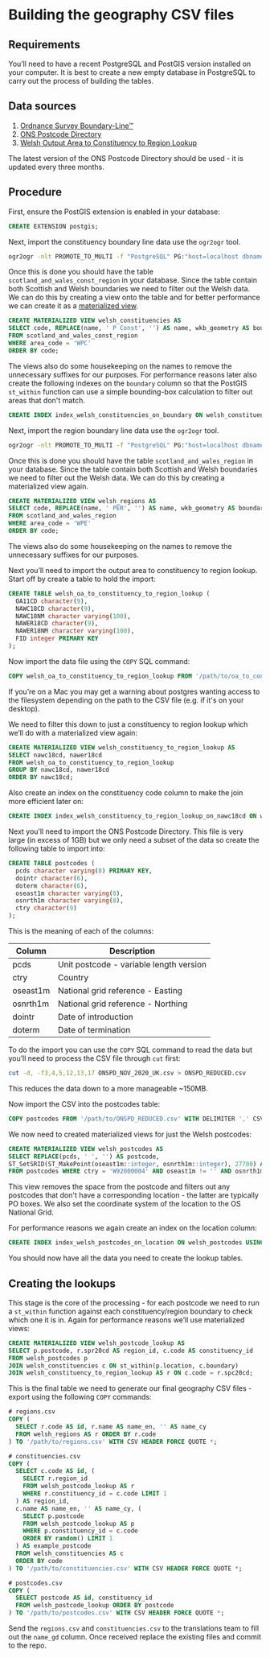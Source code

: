 # Building the geography CSV files

## Requirements

You’ll need to have a recent PostgreSQL and PostGIS version installed on your computer. It is best to create a new empty database in PostgreSQL to carry out the process of building the tables.

## Data sources

1. [Ordnance Survey Boundary-Line™][1]
2. [ONS Postcode Directory][2]
3. [Welsh Output Area to Constituency to Region Lookup][3]

The latest version of the ONS Postcode Directory should be used - it is updated every three months.

## Procedure

First, ensure the PostGIS extension is enabled in your database:

``` sql
CREATE EXTENSION postgis;
```

Next, import the constituency boundary line data use the `ogr2ogr` tool. 

``` sh
ogr2ogr -nlt PROMOTE_TO_MULTI -f "PostgreSQL" PG:"host=localhost dbname=<your-local-database>" scotland_and_wales_const_region.shp
```

Once this is done you should have the table `scotland_and_wales_const_region` in your database. Since the table contain both Scottish and Welsh boundaries we need to filter out the Welsh data. We can do this by creating a view onto the table and for better performance we can create it as a [materialized view][4].

``` sql
CREATE MATERIALIZED VIEW welsh_constituencies AS
SELECT code, REPLACE(name, ' P Const', '') AS name, wkb_geometry AS boundary
FROM scotland_and_wales_const_region
WHERE area_code = 'WPC'
ORDER BY code;
```

The views also do some housekeeping on the names to remove the unnecessary suffixes for our purposes. For performance reasons later also create the following indexes on the `boundary` column so that the PostGIS `st_within` function can use a simple bounding-box calculation to filter out areas that don't match.

``` sql
CREATE INDEX index_welsh_constituencies_on_boundary ON welsh_constituencies USING GIST (boundary);
```

Next, import the region boundary line data use the `ogr2ogr` tool. 

``` sh
ogr2ogr -nlt PROMOTE_TO_MULTI -f "PostgreSQL" PG:"host=localhost dbname=<your-local-database>" scotland_and_wales_region.shp
```

Once this is done you should have the table `scotland_and_wales_region` in your database. Since the table contain both Scottish and Welsh boundaries we need to filter out the Welsh data. We can do this by creating a materialized view again.

``` sql
CREATE MATERIALIZED VIEW welsh_regions AS
SELECT code, REPLACE(name, ' PER', '') AS name, wkb_geometry AS boundary
FROM scotland_and_wales_region
WHERE area_code = 'WPE'
ORDER BY code;
```

The views also do some housekeeping on the names to remove the unnecessary suffixes for our purposes.

Next you’ll need to import the output area to constituency to region lookup. Start off by create a table to hold the import:

``` sql
CREATE TABLE welsh_oa_to_constituency_to_region_lookup (
  OA11CD character(9),
  NAWC18CD character(9),
  NAWC18NM character varying(100),
  NAWER18CD character(9),
  NAWER18NM character varying(100),
  FID integer PRIMARY KEY
);
```

Now import the data file using the `COPY` SQL command:

``` sql
COPY welsh_oa_to_constituency_to_region_lookup FROM '/path/to/oa_to_constituency_to_region_lookup.csv' WITH DELIMITER ',' CSV HEADER;
```

If you’re on a Mac you may get a warning about postgres wanting access to the filesystem depending on the path to the CSV file (e.g. if it's on your desktop).

We need to filter this down to just a constituency to region lookup which we’ll do with a materialized view again:

``` sql
CREATE MATERIALIZED VIEW welsh_constituency_to_region_lookup AS
SELECT nawc18cd, nawer18cd
FROM welsh_oa_to_constituency_to_region_lookup
GROUP BY nawc18cd, nawer18cd
ORDER BY nawc18cd;
```

Also create an index on the constituency code column to make the join more efficient later on:

``` sql
CREATE INDEX index_welsh_constituency_to_region_lookup_on_nawc18cd ON welsh_constituency_to_region_lookup(nawc18cd);
```

Next you’ll need to import the ONS Postcode Directory. This file is very large (in excess of 1GB) but we only need a subset of the data so create the following table to import into:

``` sql
CREATE TABLE postcodes (
  pcds character varying(8) PRIMARY KEY,
  dointr character(6),
  doterm character(6),
  oseast1m character varying(8),
  osnrth1m character varying(8),
  ctry character(9)
);
```

This is the meaning of each of the columns:

| Column   | Description                             |
|----------|-----------------------------------------|
| pcds     | Unit postcode - variable length version |
| ctry     | Country                                 |
| oseast1m | National grid reference - Easting       |
| osnrth1m | National grid reference - Northing      |
| dointr   | Date of introduction                    |
| doterm   | Date of termination                     |

To do the import you can use the `COPY` SQL command to read the data but you’ll need to process the CSV file through `cut` first:

``` sh
cut -d, -f3,4,5,12,13,17 ONSPD_NOV_2020_UK.csv > ONSPD_REDUCED.csv
```

This reduces the data down to a more manageable ~150MB.

Now import the CSV into the postcodes table:

``` sql
COPY postcodes FROM '/path/to/ONSPD_REDUCED.csv' WITH DELIMITER ',' CSV HEADER;
```

We now need to created materialized views for just the Welsh postcodes:

``` sql
CREATE MATERIALIZED VIEW welsh_postcodes AS
SELECT REPLACE(pcds, ' ', '') AS postcode, 
ST_SetSRID(ST_MakePoint(oseast1m::integer, osnrth1m::integer), 27700) AS location 
FROM postcodes WHERE ctry = 'W92000004' AND oseast1m != '' AND osnrth1m != '';
```

This view removes the space from the postcode and filters out any postcodes that don't have a corresponding location - the latter are typically PO boxes. We also set the coordinate system of the location to the OS National Grid.

For performance reasons we again create an index on the location column:

``` sql
CREATE INDEX index_welsh_postcodes_on_location ON welsh_postcodes USING GIST (location);
```

You should now have all the data you need to create the lookup tables.

## Creating the lookups

This stage is the core of the processing - for each postcode we need to run a `st_within` function against each constituency/region boundary to check which one it is in. Again for performance reasons we’ll use materialized views:

``` sql
CREATE MATERIALIZED VIEW welsh_postcode_lookup AS
SELECT p.postcode, r.spr20cd AS region_id, c.code AS constituency_id
FROM welsh_postcodes p
JOIN welsh_constituencies c ON st_within(p.location, c.boundary)
JOIN welsh_constituency_to_region_lookup AS r ON c.code = r.spc20cd;
```

This is the final table we need to generate our final geography CSV files - export using the following `COPY` commands:

``` sql
# regions.csv
COPY (
  SELECT r.code AS id, r.name AS name_en, '' AS name_cy
  FROM welsh_regions AS r ORDER BY r.code
) TO '/path/to/regions.csv' WITH CSV HEADER FORCE QUOTE *;
```

``` sql
# constituencies.csv
COPY (
  SELECT c.code AS id, (
    SELECT r.region_id
    FROM welsh_postcode_lookup AS r
    WHERE r.constituency_id = c.code LIMIT 1
  ) AS region_id,
  c.name AS name_en, '' AS name_cy, (
    SELECT p.postcode 
    FROM welsh_postcode_lookup AS p 
    WHERE p.constituency_id = c.code
    ORDER BY random() LIMIT 1
  ) AS example_postcode
  FROM welsh_constituencies AS c
  ORDER BY code
) TO '/path/to/constituencies.csv' WITH CSV HEADER FORCE QUOTE *;
```

``` sql
# postcodes.csv
COPY (
  SELECT postcode AS id, constituency_id
  FROM welsh_postcode_lookup ORDER BY postcode
) TO '/path/to/postcodes.csv' WITH CSV HEADER FORCE QUOTE *;
```

Send the `regions.csv` and `constituencies.csv` to the translations team to fill out the `name_gd` column. Once received replace the existing files and commit to the repo.

[1]: https://osdatahub.os.uk/downloads/open/BoundaryLine
[2]: https://geoportal.statistics.gov.uk/datasets/ons-postcode-directory-november-2021
[3]: https://geoportal.statistics.gov.uk/datasets/ons::output-area-to-national-assembly-for-wales-constituency-to-national-assembly-for-wales-electoral-region-december-2018-lookup-in-wales/explore
[4]: https://www.postgresql.org/docs/10/sql-creatematerializedview.html
